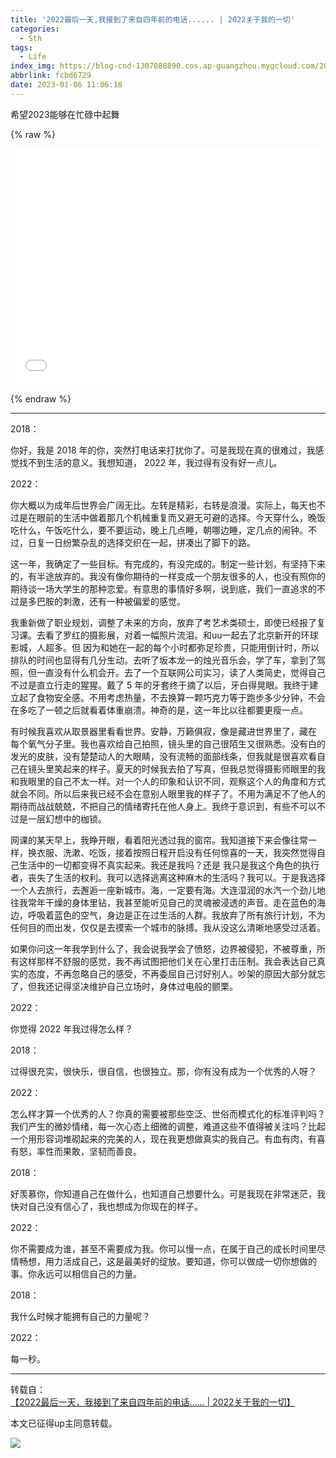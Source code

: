 ```yaml
---
title: '2022最后一天,我接到了来自四年前的电话...... | 2022关于我的一切'
categories:
  - Sth
tags:
  - Life
index_img: https://blog-cnd-1307088890.cos.ap-guangzhou.myqcloud.com/202301061155411.jpg
abbrlink: fcbd6729
date: 2023-01-06 11:06:18
---
```


希望2023能够在忙碌中起舞
<!-- more -->
<!-- categories:Dev、Ops、Study、Sth、News、work-->
<!-- tags: 
Python、MySQL、LeetCode、机器学习、Linux、Big Data、Java、BlockChain、Docker、Web 、分布式、
Maven、数据结构、JVM、JavaScript、Crontab、Shell、Ubuntu、VPN、NodeJS、String、VM、Hadoop、
Life、树莓派、Git、Hexo、算法、运维、网络、看法、电影、美学、写作、哲学、文档、绘画、前端、
历史、政治、社会、导购
 -->

{% raw %}

<div style="position: relative; width: 100%; height: 0; padding-bottom: 75%;">
<iframe src="//player.bilibili.com/player.html?aid=564630517&bvid=BV1ov4y1B7pm&cid=947156387&page=1" scrolling="no" border="0" frameborder="no" framespacing="0" allowfullscreen="true" style="position: absolute; width: 100%; height: 100%; Left: 0; top: 0;" ></iframe></div>

{% endraw %}



----


2018：

你好，我是 2018 年的你，突然打电话来打扰你了。可是我现在真的很难过，我感觉找不到生活的意义。我想知道， 2022 年，我过得有没有好一点儿。

2022：

你大概以为成年后世界会广阔无比。左转是精彩，右转是浪漫。实际上，每天也不过是在眼前的生活中做着那几个机械重复而又避无可避的选择。今天穿什么，晚饭吃什么，午饭吃什么，要不要运动，晚上几点睡，朝哪边睡，定几点的闹钟。不过，日复一日纷繁杂乱的选择交织在一起，拼凑出了脚下的路。

这一年，我确定了一些目标。有完成的，有没完成的。制定一些计划，有坚持下来的，有半途放弃的。我没有像你期待的一样变成一个朋友很多的人，也没有照你的期待谈一场大学生的那种恋爱。有意思的事情好多啊，说到底，我们一直追求的不过是多巴胺的刺激，还有一种被偏爱的感觉。

我重新做了职业规划，调整了未来的方向，放弃了考艺术类硕士，即使已经报了复习课。去看了罗红的摄影展，对着一幅照片流泪。和uu一起去了北京新开的环球影城，人超多。但 因为和她在一起的每个小时都弥足珍贵，只能用倒计时，所以排队的时间也显得有几分生动。去听了坂本龙一的烛光音乐会，学了车，拿到了驾照，但一直没有什么机会开。去了一个互联网公司实习，读了人类简史，觉得自己不过是直立行走的猩猩。戴了 5 年的牙套终于摘了以后，牙白得晃眼。我终于建立起了食物安全感。不用考虑热量，不去换算一颗巧克力等于跑步多少分钟，不会在多吃了一顿之后就看着体重崩溃。神奇的是，这一年比以往都要更瘦一点。

有时候我喜欢从取景器里看看世界。安静，万籁俱寂，像是藏进世界里了，藏在 每个氧气分子里。我也喜欢给自己拍照，镜头里的自己很陌生又很熟悉。没有白的发光的皮肤，没有楚楚动人的大眼睛，没有流畅的面部线条，但我就是很喜欢看自己在镜头里笑起来的样子。夏天的时候我去拍了写真，但我总觉得摄影师眼里的我和我眼里的自己不太一样。对一个人的印象和认识不同，观察这个人的角度和方式就会不同。所以后来我已经不会在意别人眼里我的样子了。不用为满足不了他人的期待而战战兢兢，不把自己的情绪寄托在他人身上。我终于意识到，有些不可以不过是一层幻想中的枷锁。

网课的某天早上，我睁开眼，看着阳光透过我的窗帘。我知道接下来会像往常一样，换衣服、洗漱、吃饭，接着按照日程开启没有任何惊喜的一天，我突然觉得自己生活中的一切都变得不真实起来。我还是我吗？还是 我只是我这个角色的执行者，丧失了生活的权利。我可以选择逃离这种麻木的生活吗？我可以。于是我选择一个人去旅行，去邂逅一座新城市。海，一定要有海。大连湿润的水汽一个劲儿地往我常年干燥的身体里钻，我甚至能听见自己的灵魂被浸透的声音。走在蓝色的海边，呼吸着蓝色的空气，身边是正在过生活的人群。我放弃了所有旅行计划，不为任何目的而出发，仅仅是去摸索一个城市的脉搏。我从没这么清晰地感受过活着。

如果你问这一年我学到什么了，我会说我学会了愤怒，边界被侵犯，不被尊重，所有这样那样不舒服的感觉，我不再试图把他们关在心里打击压制。我会表达自己真实的态度，不再忽略自己的感受，不再委屈自己讨好别人。吵架的原因大部分就忘了，但我还记得坚决维护自己立场时，身体过电般的颤栗。

2022：

你觉得 2022 年我过得怎么样？

2018：

过得很充实，很快乐，很自信，也很独立。那，你有没有成为一个优秀的人呀？

2022：

怎么样才算一个优秀的人？你真的需要被那些空泛、世俗而模式化的标准评判吗？我们产生的微妙情绪，每一次心态上细微的调整，难道这些不值得被关注吗？比起一个用形容词堆砌起来的完美的人，现在我更想做真实的我自己。有血有肉，有喜有怒，率性而果敢，坚韧而善良。

2018：

好羡慕你，你知道自己在做什么，也知道自己想要什么。可是我现在非常迷茫，我快对自己没有信心了，我也想成为你现在的样子。

2022：

你不需要成为谁，甚至不需要成为我。你可以慢一点，在属于自己的成长时间里尽情畅想，用力活成自己，这是最美好的绽放。要知道，你可以做成一切你想做的事。你永远可以相信自己的力量。

2018：

我什么时候才能拥有自己的力量呢？

2022：

每一秒。



----

转载自：[【2022最后一天，我接到了来自四年前的电话...... | 2022关于我的一切】](https://www.bilibili.com/video/BV1ov4y1B7pm) 

本文已征得up主同意转载。

![](https://blog-cnd-1307088890.cos.ap-guangzhou.myqcloud.com/202301061105953.png)
